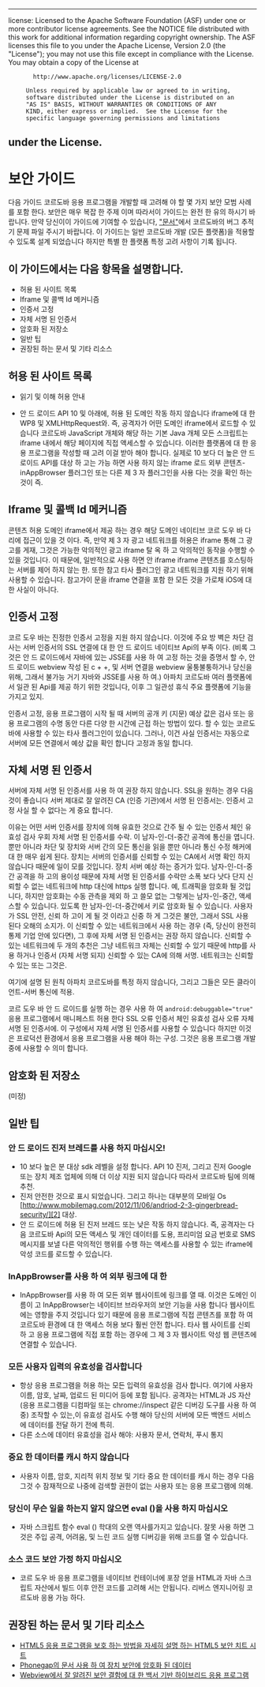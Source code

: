 * * *

license: Licensed to the Apache Software Foundation (ASF) under one or more contributor license agreements. See the NOTICE file distributed with this work for additional information regarding copyright ownership. The ASF licenses this file to you under the Apache License, Version 2.0 (the "License"); you may not use this file except in compliance with the License. You may obtain a copy of the License at

           http://www.apache.org/licenses/LICENSE-2.0
    
         Unless required by applicable law or agreed to in writing,
         software distributed under the License is distributed on an
         "AS IS" BASIS, WITHOUT WARRANTIES OR CONDITIONS OF ANY
         KIND, either express or implied.  See the License for the
         specific language governing permissions and limitations
    

## under the License.

# 보안 가이드

다음 가이드 코르도바 응용 프로그램을 개발할 때 고려해 야 할 몇 가지 보안 모범 사례를 포함 한다. 보안은 매우 복잡 한 주제 이며 따라서이 가이드는 완전 한 유의 하시기 바랍니다. 만약 당신이이 가이드에 기여할 수 있습니다, ["문서"][1]에서 코르도바의 버그 추적기 문제 파일 주시기 바랍니다. 이 가이드는 일반 코르도바 개발 (모든 플랫폼)을 적용할 수 있도록 설계 되었습니다 하지만 특별 한 플랫폼 특정 고려 사항이 기록 됩니다.

 [1]: https://issues.apache.org/jira/browse/CB/component/12316407

## 이 가이드에서는 다음 항목을 설명합니다.

*   허용 된 사이트 목록
*   Iframe 및 콜백 Id 메커니즘
*   인증서 고정
*   자체 서명 된 인증서
*   암호화 된 저장소
*   일반 팁
*   권장된 하는 문서 및 기타 리소스

## 허용 된 사이트 목록

*   읽기 및 이해 허용 안내

*   안 드 로이드 API 10 및 아래에, 허용 된 도메인 작동 하지 않습니다 iframe에 대 한 WP8 및 XMLHttpRequest와. 즉, 공격자가 어떤 도메인 iframe에서 로드할 수 있습니다 코르도바 JavaScript 개체와 해당 하는 기본 Java 개체 모든 스크립트는 iframe 내에서 해당 페이지에 직접 액세스할 수 있습니다. 이러한 플랫폼에 대 한 응용 프로그램을 작성할 때 고려 이걸 받아 해야 합니다. 실제로 10 보다 더 높은 안 드 로이드 API를 대상 하 고는 가능 하면 사용 하지 않는 iframe 로드 외부 콘텐츠-inAppBrowser 플러그인 또는 다른 제 3 자 플러그인을 사용 다는 것을 확인 하는 것이 즉.

## Iframe 및 콜백 Id 메커니즘

콘텐츠 허용 도메인 iframe에서 제공 하는 경우 해당 도메인 네이티브 코르 도우 바 다리에 접근이 있을 것 이다. 즉, 만약 제 3 자 광고 네트워크를 허용은 iframe 통해 그 광고를 게재, 그것은 가능한 악의적인 광고 iframe 탈 옥 하 고 악의적인 동작을 수행할 수 있을 것입니다. 이 때문에, 일반적으로 사용 하면 안 iframe iframe 콘텐츠를 호스팅하는 서버를 제어 하지 않는 한. 또한 참고 타사 플러그인 광고 네트워크를 지원 하기 위해 사용할 수 있습니다. 참고가이 문을 iframe 연결을 포함 한 모든 것을 가로채 iOS에 대 한 사실이 아니다.

## 인증서 고정

코르 도우 바는 진정한 인증서 고정을 지원 하지 않습니다. 이것에 주요 방 벽은 차단 검사는 서버 인증서의 SSL 연결에 대 한 안 드 로이드 네이티브 Api의 부족 이다. (비록 그것은 안 드 로이드에서 자바에 있는 JSSE를 사용 하 여 고정 하는 것을 증명서 할 수, 안 드 로이드 webview 작성 된 c + +, 및 서버 연결을 webview 울퉁불퉁하거나 당신을 위해, 그래서 불가능 거기 자바와 JSSE를 사용 하 여.) 아파치 코르도바 여러 플랫폼에서 일관 된 Api를 제공 하기 위한 것입니다, 이후 그 일관성 휴식 주요 플랫폼에 기능을가지고 있지.

인증서 고정, 응용 프로그램이 시작 될 때 서버의 공개 키 (지문) 예상 값은 검사 또는 응용 프로그램의 수명 동안 다른 다양 한 시간에 근접 하는 방법이 있다. 할 수 있는 코르도바에 사용할 수 있는 타사 플러그인이 있습니다. 그러나, 이건 사실 인증서는 자동으로 서버에 모든 연결에서 예상 값을 확인 합니다 고정과 동일 합니다.

## 자체 서명 된 인증서

서버에 자체 서명 된 인증서를 사용 하 여 권장 하지 않습니다. SSL을 원하는 경우 다음 것이 좋습니다 서버 제대로 잘 알려진 CA (인증 기관)에서 서명 된 인증서는. 인증서 고정 사실 할 수 없다는 게 중요 합니다.

이유는 어떤 서버 인증서를 장치에 의해 유효한 것으로 간주 될 수 있는 인증서 체인 유효성 검사 우회 자체 서명 된 인증서를 수락. 이 남자-인-더-중간 공격에 통신을 엽니다. 뿐만 아니라 차단 및 장치와 서버 간의 모든 통신을 읽을 뿐만 아니라 통신 수정 해커에 대 한 매우 쉽게 된다. 장치는 서버의 인증서를 신뢰할 수 있는 CA에서 서명 확인 하지 않습니다 때문에 일이 모를 것입니다. 장치 서버 예상 하는 증거가 있다. 남자-인-더-중간 공격을 하 고의 용이성 때문에 자체 서명 된 인증서를 수락만 소폭 보다 낫다 단지 신뢰할 수 없는 네트워크에 http 대신에 https 실행 합니다. 예, 트래픽을 암호화 될 것입니다, 하지만 암호화는 수동 관측을 제외 하 고 쓸모 없는 그렇게는 남자-인-중간, 액세스할 수 있습니다. 있도록 한 남자-인-더-중간에서 키로 암호화 될 수 있습니다. 사용자가 SSL 안전, 신뢰 하 고이 게 될 것 이라고 신중 하 게 그것은 불안, 그래서 SSL 사용 된다 오해의 소지가. 이 신뢰할 수 있는 네트워크에서 사용 하는 경우 (즉, 당신이 완전히 통제 기업 안에 있다면), 그 후에 자체 서명 된 인증서는 권장 하지 않습니다. 신뢰할 수 있는 네트워크에 두 개의 추천은 그냥 네트워크 자체는 신뢰할 수 있기 때문에 http를 사용 하거나 인증서 (자체 서명 되지) 신뢰할 수 있는 CA에 의해 서명. 네트워크는 신뢰할 수 있는 또는 그것은.

여기에 설명 된 원칙 아파치 코르도바를 특정 하지 않습니다, 그리고 그들은 모든 클라이언트-서버 통신에 적용.

코르 도우 바 안 드 로이드를 실행 하는 경우 사용 하 여 `android:debuggable="true"` 응용 프로그램에서 매니페스트 허용 한다 SSL 오류 인증서 체인 유효성 검사 오류 자체 서명 된 인증서에. 이 구성에서 자체 서명 된 인증서를 사용할 수 있습니다 하지만 이것은 프로덕션 환경에서 응용 프로그램을 사용 해야 하는 구성. 그것은 응용 프로그램 개발 중에 사용할 수 의미 합니다.

## 암호화 된 저장소

(미정)

## 일반 팁

### 안 드 로이드 진저 브레드를 사용 하지 마십시오!

*   10 보다 높은 분 대상 sdk 레벨을 설정 합니다. API 10 진저, 그리고 진저 Google 또는 장치 제조 업체에 의해 더 이상 지원 되지 않습니다 따라서 코르도바 팀에 의해 추천. 
*   진저 안전한 것으로 표시 되었습니다. 그리고 하나는 대부분의 모바일 Os [http://www.mobilemag.com/2012/11/06/andriod-2-3-gingerbread-security/][2] 대상. 
*   안 드 로이드에 허용 된 진저 브레드 또는 낮은 작동 하지 않습니다. 즉, 공격자는 다음 코르도바 Api의 모든 액세스 및 개인 데이터를 도용, 프리미엄 요금 번호로 SMS 메시지를 보낼 다른 악의적인 행위를 수행 하는 액세스를 사용할 수 있는 iframe에 악성 코드를 로드할 수 있습니다. 

 [2]: http://bgr.com/2012/11/06/android-security-gingerbread-malware/

### InAppBrowser를 사용 하 여 외부 링크에 대 한

*   InAppBrowser를 사용 하 여 모든 외부 웹사이트에 링크를 열 때. 이것은 도메인 이름이 고 InAppBrowser는 네이티브 브라우저의 보안 기능을 사용 합니다 웹사이트에는 영향을 주지 것입니다 있기 때문에 응용 프로그램에 직접 콘텐츠를 포함 하 여 코르도바 환경에 대 한 액세스 허용 보다 훨씬 안전 합니다. 타사 웹 사이트를 신뢰 하 고 응용 프로그램에 직접 포함 하는 경우에 그 제 3 자 웹사이트 악성 웹 콘텐츠에 연결할 수 있습니다. 

### 모든 사용자 입력의 유효성을 검사합니다

*   항상 응용 프로그램을 허용 하는 모든 입력의 유효성을 검사 합니다. 여기에 사용자 이름, 암호, 날짜, 업로드 된 미디어 등에 포함 됩니다. 공격자는 HTML과 JS 자산 (응용 프로그램을 디컴파일 또는 chrome://inspect 같은 디버깅 도구를 사용 하 여 중) 조작할 수 있는,이 유효성 검사도 수행 해야 당신의 서버에 모든 백엔드 서비스에 데이터를 전달 하기 전에 특히. 
*   다른 소스에 데이터 유효성을 검사 해야: 사용자 문서, 연락처, 푸시 통지

### 중요 한 데이터를 캐시 하지 않습니다

*   사용자 이름, 암호, 지리적 위치 정보 및 기타 중요 한 데이터를 캐시 하는 경우 다음 그것 수 잠재적으로 나중에 검색할 권한이 없는 사용자 또는 응용 프로그램에 의해.

### 당신이 무슨 일을 하는지 알지 않으면 eval ()을 사용 하지 마십시오

*   자바 스크립트 함수 eval () 학대의 오랜 역사를가지고 있습니다. 잘못 사용 하면 그것은 주입 공격, 어려움, 및 느린 코드 실행 디버깅을 위해 코드를 열 수 있습니다. 

### 소스 코드 보안 가정 하지 마십시오

*   코르 도우 바 응용 프로그램을 네이티브 컨테이너에 포장 얻을 HTML과 자바 스크립트 자산에서 빌드 이후 안전 코드를 고려해 서는 안됩니다. 리버스 엔지니어링 코르도바 응용 가능 하다. 

## 권장된 하는 문서 및 기타 리소스

*   [HTML5 응용 프로그램을 보호 하는 방법을 자세히 설명 하는 HTML5 보안 치트 시트][3]
*   [Phonegap의 문서 사용 하 여 장치 보안에 암호화 된 데이터][4]
*   [Webview에서 잘 알려진 보안 결함에 대 한 백서 기반 하이브리드 응용 프로그램][5]

 [3]: https://www.owasp.org/index.php/HTML5_Security_Cheat_Sheet
 [4]: https://github.com/phonegap/phonegap/wiki/Platform-Security
 [5]: http://www.cis.syr.edu/~wedu/Research/paper/webview_acsac2011.pdf